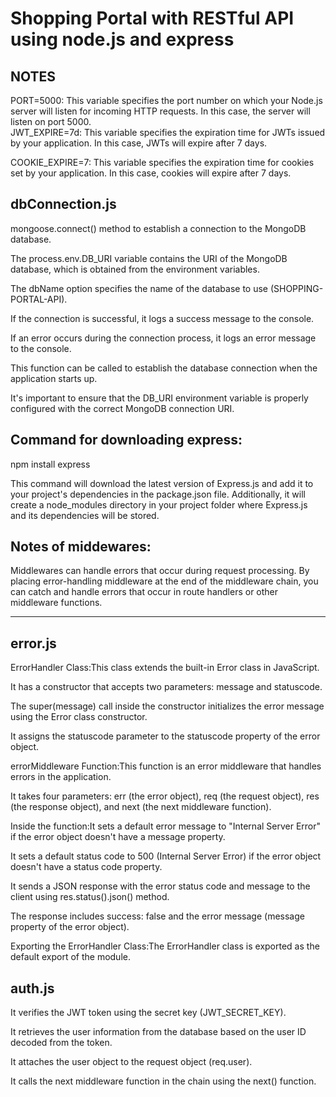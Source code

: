 <h1>Shopping Portal with RESTful API using node.js and express</h1>

NOTES
-------
PORT=5000: This variable specifies the port number on which your Node.js server will listen for incoming HTTP requests. In this case, the server will listen on port 5000.<br>
JWT_EXPIRE=7d: This variable specifies the expiration time for JWTs issued by your application. In this case, JWTs will expire after 7 days.

COOKIE_EXPIRE=7: This variable specifies the expiration time for cookies set by your application. In this case, cookies will expire after 7 days.

dbConnection.js
----------------
mongoose.connect() method to establish a connection to the MongoDB database.

The process.env.DB_URI variable contains the URI of the MongoDB database, which is obtained from the environment variables.

The dbName option specifies the name of the database to use (SHOPPING-PORTAL-API).

If the connection is successful, it logs a success message to the console.

If an error occurs during the connection process, it logs an error message to the console.

This function can be called to establish the database connection when the application starts up.

It's important to ensure that the DB_URI environment variable is properly configured with the correct MongoDB connection URI.


Command for downloading express:
--------------------------------------

npm install express

This command will download the latest version of Express.js and add it to your project's dependencies in the package.json file. Additionally, it will create a node_modules directory in your project folder where Express.js and its dependencies will be stored.



Notes of middewares: 
---------------------
Middlewares can handle errors that occur during request processing. By placing error-handling middleware at the end of the middleware chain, you can catch and handle errors that occur in route handlers or other middleware functions.


---------------------------------
error.js
------------
ErrorHandler Class:This class extends the built-in Error class in JavaScript.

It has a constructor that accepts two parameters: message and statuscode.

The super(message) call inside the constructor initializes the error message using the Error class constructor.

It assigns the statuscode parameter to the statuscode property of the error object.

errorMiddleware Function:This function is an error middleware that handles errors in the application.

It takes four parameters: err (the error object), req (the request object), res (the response object), and next (the next middleware function).

Inside the function:It sets a default error message to "Internal Server Error" if the error object doesn't have a message property.

It sets a default status code to 500 (Internal Server Error) if the error object doesn't have a status code property.

It sends a JSON response with the error status code and message to the client using res.status().json() method.

The response includes success: false and the error message (message property of the error object).

Exporting the ErrorHandler Class:The ErrorHandler class is exported as the default export of the module.


auth.js
--------------
It verifies the JWT token using the secret key (JWT_SECRET_KEY).

It retrieves the user information from the database based on the user ID decoded from the token.

It attaches the user object to the request object (req.user).

It calls the next middleware function in the chain using the next() function.


